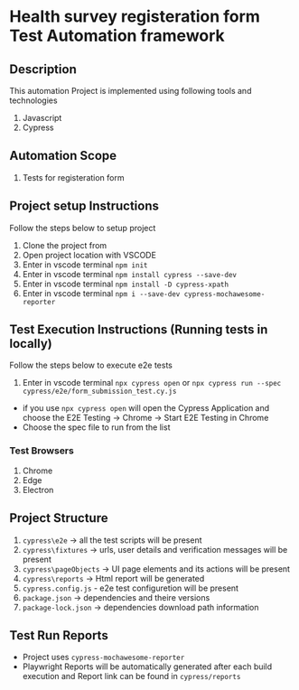 # Health survey registeration form Test Automation framework
 
## Description 
This automation Project is implemented using following tools and technologies
1. Javascript
2. Cypress
 
## Automation Scope
1. Tests for registeration form

## Project setup Instructions 
 
Follow the steps below to setup project
 
1. Clone the project from
2. Open project location with VSCODE
3. Enter in vscode terminal `npm init`
3. Enter in vscode terminal `npm install cypress --save-dev`
4. Enter in vscode terminal `npm install -D cypress-xpath`
5. Enter in vscode terminal `npm i --save-dev cypress-mochawesome-reporter` 
 
## Test Execution Instructions (Running tests in locally)
 
Follow the steps below to execute e2e tests
 
1. Enter in vscode terminal `npx cypress open` or `npx cypress run --spec cypress/e2e/form_submission_test.cy.js` 
 - if you use `npx cypress open` will open the Cypress Application and choose the E2E Testing -> Chrome -> Start E2E Testing in Chrome 
 - Choose the spec file to run from the list 

 
### Test Browsers
1. Chrome
2. Edge
3. Electron
 
## Project Structure
1. `cypress\e2e` -> all the test scripts will be present
2. `cypress\fixtures` -> urls, user details and verification messages will be present 
3. `cypress\pageObjects` -> UI page elements and its actions will be present
4. `cypress\reports` -> Html report will be generated 
5. `cypress.config.js` - e2e test configuretion will be present
6. `package.json` -> dependencies and theire versions
7. `package-lock.json` -> dependencies download path information

## Test Run Reports 
- Project uses `cypress-mochawesome-reporter`
- Playwright Reports will be automatically generated after each build execution and Report link can be found in `cypress/reports`
